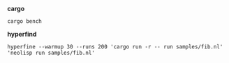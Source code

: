 **cargo**
```shell
cargo bench
```

**hyperfind**
```shell
hyperfine --warmup 30 --runs 200 'cargo run -r -- run samples/fib.nl' 'neolisp run samples/fib.nl'
```
